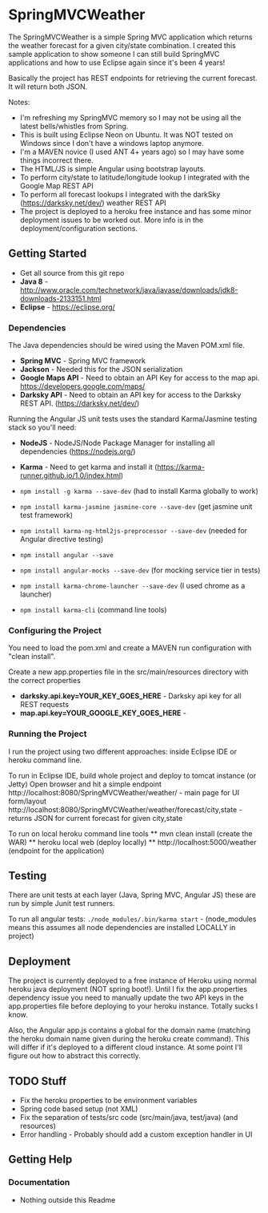SpringMVCWeather 
==================

The SpringMVCWeather is a simple Spring MVC application which returns the weather forecast for a given city/state combination. I created this sample application to show someone I can still build SpringMVC applications and how to use Eclipse again since it's been 4 years!

Basically the project has REST endpoints for retrieving the current forecast. It will return both JSON.

Notes:
* I'm refreshing my SpringMVC memory so I may not be using all the latest bells/whistles from Spring.
* This is built using Eclipse Neon on Ubuntu. It was NOT tested on Windows since I don't have a windows laptop anymore.
* I'm a MAVEN novice (I used ANT 4+ years ago) so I may have some things incorrect there.
* The HTML/JS is simple Angular using bootstrap layouts.
* To perform city/state to latitude/longitude lookup I integrated with the Google Map REST API
* To perform all forecast lookups I integrated with the darkSky (https://darksky.net/dev/) weather REST API
* The project is deployed to a heroku free instance and has some minor deployment issues to be worked out. More info is in the deployment/configuration sections.

## Getting Started

* Get all source from this git repo
* **Java 8** - http://www.oracle.com/technetwork/java/javase/downloads/jdk8-downloads-2133151.html
* **Eclipse** - https://eclipse.org/


### Dependencies
The Java dependencies should be wired using the Maven POM.xml file.
* **Spring MVC** - Spring MVC framework
* **Jackson** - Needed this for the JSON serialization
* **Google Maps API** - Need to obtain an API Key for access to the map api. https://developers.google.com/maps/
* **Darksky API** - Need to obtain an API key for access to the Darksky REST API. (https://darksky.net/dev/)

Running the Angular JS unit tests uses the standard Karma/Jasmine testing stack so you'll need:
* **NodeJS** - NodeJS/Node Package Manager for installing all dependencies (https://nodejs.org/)
* **Karma** - Need to get karma and install it (https://karma-runner.github.io/1.0/index.html)

* `npm install -g karma --save-dev` (had to install Karma globally to work)
* `npm install karma-jasmine jasmine-core --save-dev` (get jasmine unit test framework)
* `npm install karma-ng-html2js-preprocessor --save-dev` (needed for Angular directive testing)
* `npm install angular --save`
* `npm install angular-mocks --save-dev` (for mocking service tier in tests)
* `npm install karma-chrome-launcher --save-dev` (I used chrome as a launcher)
* `npm install karma-cli` (command line tools)


### Configuring the Project

You need to load the pom.xml and create a MAVEN run configuration with "clean install".

Create a new app.properties file in the src/main/resources directory with the correct properties

* **darksky.api.key=YOUR_KEY_GOES_HERE** - Darksky api key for all REST requests
* **map.api.key=YOUR_GOOGLE_KEY_GOES_HERE** - 


### Running the Project

I run the project using two different approaches: inside Eclipse IDE or heroku command line.

To run in Eclipse IDE, build whole project and deploy to tomcat instance (or Jetty)
Open browser and hit a simple endpoint
http://localhost:8080/SpringMVCWeather/weather/ - main page for UI form/layout
http://localhost:8080/SpringMVCWeather/weather/forecast/city,state - returns JSON for current forecast for given city,state

To run on local heroku command line tools
** mvn clean install (create the WAR)
** heroku local web (deploy locally)
** http://localhost:5000/weather (endpoint for the application)

## Testing

There are unit tests at each layer (Java, Spring MVC, Angular JS) these are run by simple Junit test runners.

To run all angular tests:
`./node_modules/.bin/karma start`  - (node_modules means this assumes all node dependencies are installed LOCALLY in project)


## Deployment

The project is currently deployed to a free instance of Heroku using normal heroku java deployment (NOT spring boot!).
Until I fix the app.properties dependency issue you need to manually update the two API keys in the app.properties file
before deploying to your heroku instance. Totally sucks I know.

Also, the Angular app.js contains a global for the domain name (matching the heroku domain name given during the heroku create command). This will differ if it's deployed to a different cloud instance. At some point I'll figure out how to 
abstract this correctly.


## TODO Stuff

* Fix the heroku properties to be environment variables
* Spring code based setup (not XML)
* Fix the separation of tests/src code (src/main/java, test/java) (and resources)
* Error handling - Probably should add a custom exception handler in UI

## Getting Help

### Documentation

* Nothing outside this Readme
